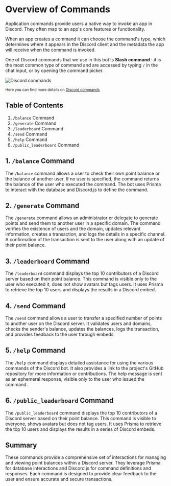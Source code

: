 # Overview of Commands

Application commands provide users a native way to invoke an app in Discord. They often map to an app's core features or functionality.

When an app creates a command it can choose the command's type, which determines where it appears in the Discord client and the metadata the app will receive when the command is invoked.

One of Discord commands that we use in this bot is **Slash command** : it is the most common type of command and are accessed by typing `/` in the chat input, or by opening the command picker.

![Discord commands](/img/discord_commands.png)

<small>Here you can find more details on [Discord commands](https://discord.com/developers/docs/interactions/overview)</small>

## Table of Contents
1. `/balance` Command
2. `/generate` Command
3. `/leaderboard` Command
4. `/send` Command
5. `/help` Command
6. `/public_leaderboard` Command

## 1. `/balance` Command

The `/balance` command allows a user to check their own point balance or the balance of another user. If no user is specified, the command returns the balance of the user who executed the command. The bot uses Prisma to interact with the database and Discord.js to define the command.

## 2. `/generate` Command

The `/generate` command allows an administrator or delegate to generate points and send them to another user in a specific domain. The command verifies the existence of users and the domain, updates relevant information, creates a transaction, and logs the details in a specific channel. A confirmation of the transaction is sent to the user along with an update of their point balance.

## 3. `/leaderboard` Command

The `/leaderboard` command displays the top 10 contributors of a Discord server based on their point balance. This command is visible only to the user who executed it, does not show avatars but tags users. It uses Prisma to retrieve the top 10 users and displays the results in a Discord embed.

## 4. `/send` Command

The `/send` command allows a user to transfer a specified number of points to another user on the Discord server. It validates users and domains, checks the sender's balance, updates the balances, logs the transaction, and provides feedback to the user through embeds.

## 5. `/help` Command

The `/help` command displays detailed assistance for using the various commands of the Discord bot. It also provides a link to the project's GitHub repository for more information or contributions. The help message is sent as an ephemeral response, visible only to the user who issued the command.

## 6. `/public_leaderboard` Command

The `/public_leaderboard` command displays the top 10 contributors of a Discord server based on their point balance. This command is visible to everyone, shows avatars but does not tag users. It uses Prisma to retrieve the top 10 users and displays the results in a series of Discord embeds.

## Summary

These commands provide a comprehensive set of interactions for managing and viewing point balances within a Discord server. They leverage Prisma for database interactions and Discord.js for command definitions and responses. Each command is designed to provide clear feedback to the user and ensure accurate and secure transactions.
